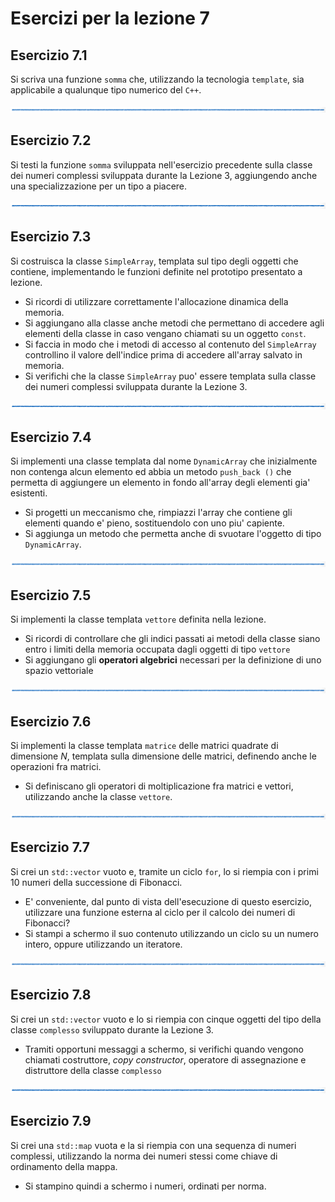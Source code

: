 # Esercizi per la lezione 7

## Esercizio 7.1

Si scriva una funzione ```somma``` che,
utilizzando la tecnologia ```template```,
sia applicabile a qualunque tipo numerico del ```C++```.

![linea](../immagini/linea.png)

## Esercizio 7.2 

Si testi la funzione ```somma``` sviluppata nell'esercizio precedente
sulla classe dei numeri complessi sviluppata durante la Lezione 3,
aggiungendo anche una specializzazione per un tipo a piacere.

![linea](../immagini/linea.png)

## Esercizio 7.3

Si costruisca la classe ```SimpleArray```, templata sul tipo degli oggetti che contiene, 
implementando le funzioni definite nel prototipo presentato a lezione.
  * Si ricordi di utilizzare correttamente l'allocazione dinamica della memoria.
  * Si aggiungano alla classe anche metodi che permettano di accedere agli elementi della classe
    in caso vengano chiamati su un oggetto ```const```.
  * Si faccia in modo che i metodi di accesso al contenuto del ```SimpleArray``` 
    controllino il valore dell'indice
    prima di accedere all'array salvato in memoria.
  * Si verifichi che la classe ```SimpleArray``` puo' essere templata sulla classe dei numeri complessi
    sviluppata durante la Lezione 3.
    
![linea](../immagini/linea.png)

## Esercizio 7.4

Si implementi una classe templata dal nome ```DynamicArray``` che inizialmente
non contenga alcun elemento ed abbia un metodo ```push_back ()``` che permetta di aggiungere 
un elemento in fondo all'array degli elementi gia' esistenti.
  * Si progetti un meccanismo che, rimpiazzi l'array che contiene gli elementi quando e' pieno,
    sostituendolo con uno piu' capiente.
  * Si aggiunga un metodo che permetta anche di svuotare l'oggetto di tipo ```DynamicArray```.

![linea](../immagini/linea.png)

## Esercizio 7.5

Si implementi la classe templata ```vettore``` definita nella lezione.
  * Si ricordi di controllare che gli indici passati ai metodi della classe siano entro i limiti 
    della memoria occupata dagli oggetti di tipo ```vettore```
  * Si aggiungano gli **operatori algebrici** necessari per la definizione di uno spazio vettoriale

![linea](../immagini/linea.png)

## Esercizio 7.6

Si implementi la classe templata ```matrice``` delle matrici quadrate di dimensione *N*, 
templata sulla dimensione delle matrici, 
definendo anche le operazioni fra matrici.
  * Si definiscano gli operatori di moltiplicazione fra matrici e vettori,
    utilizzando anche la classe ```vettore```.

![linea](../immagini/linea.png)

## Esercizio 7.7

Si crei un ```std::vector``` vuoto e, tramite un ciclo ```for```, 
lo si riempia con i primi 10 numeri della successione di Fibonacci.
  * E' conveniente, dal punto di vista dell'esecuzione di questo esercizio,
    utilizzare una funzione esterna al ciclo per il calcolo dei numeri di Fibonacci?
  * Si stampi a schermo il suo contenuto utilizzando un ciclo su un numero intero,
    oppure utilizzando un iteratore.

![linea](../immagini/linea.png)

## Esercizio 7.8

Si crei un ```std::vector``` vuoto e lo si riempia con cinque oggetti
del tipo della classe ```complesso``` sviluppato durante la Lezione 3.
  * Tramiti opportuni messaggi a schermo, 
    si verifichi quando vengono chiamati costruttore,
    *copy constructor*, operatore di assegnazione e distruttore
    della classe ```complesso```

![linea](../immagini/linea.png)

## Esercizio 7.9

Si crei una ```std::map``` vuota e la si riempia con una sequenza di numeri complessi,
utilizzando la norma dei numeri stessi come chiave di ordinamento della mappa.
  * Si stampino quindi a schermo i numeri, ordinati per norma.





